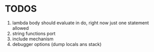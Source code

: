  # TODOS

1. lambda body should evaluate in do, right now just one statement allowed
2. string functions port
3. include mechanism
4. debugger options (dump locals ans stack)

